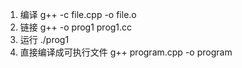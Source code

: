 1. 编译
    g++ -c file.cpp -o file.o
2. 链接
    g++ -o prog1 prog1.cc
3. 运行
    ./prog1
4. 直接编译成可执行文件
    g++ program.cpp -o program